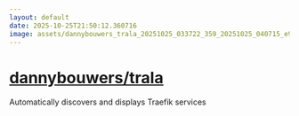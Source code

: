 ```yaml
---
layout: default
date: 2025-10-25T21:50:12.360716
image: assets/dannybouwers_trala_20251025_033722_359_20251025_040715_e92433--20251025T060908811--cropped.png
---
```


# [dannybouwers/trala](https://github.com/dannybouwers/trala/)

Automatically discovers and displays Traefik services
